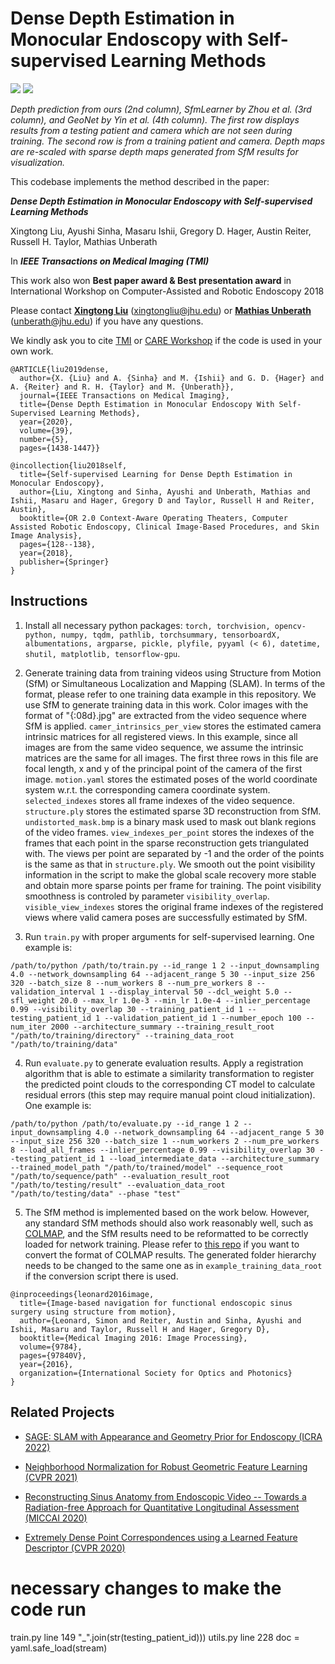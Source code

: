 # Dense Depth Estimation in Monocular Endoscopy with Self-supervised Learning Methods


![](clip_1.gif) ![](clip_2.gif)

*Depth prediction from ours (2nd column), SfmLearner by Zhou et al. (3rd column), and GeoNet by Yin et al. (4th column). The first row displays results from a testing patient and camera which are not seen during training. The second row is from a training patient and camera. Depth maps are re-scaled with sparse depth maps generated from SfM results for visualization.*


This codebase implements the method described in the paper:

***Dense Depth Estimation in Monocular Endoscopy with Self-supervised Learning Methods***

Xingtong Liu, Ayushi Sinha, Masaru Ishii, Gregory D. Hager, Austin Reiter, Russell H. Taylor, Mathias Unberath

In ***IEEE Transactions on Medical Imaging (TMI)***


This work also won **Best paper award & Best presentation award** in International Workshop on Computer-Assisted and Robotic Endoscopy 2018

Please contact [**Xingtong Liu**](http://www.cs.jhu.edu/~xingtongl/) (xingtongliu@jhu.edu) or [**Mathias Unberath**](https://www.cs.jhu.edu/faculty/mathias-unberath/) (unberath@jhu.edu) if you have any questions.

We kindly ask you to cite [TMI](https://ieeexplore.ieee.org/abstract/document/8889760) or [CARE Workshop](https://link.springer.com/chapter/10.1007/978-3-030-01201-4_15) if the code is used in your own work.
```
@ARTICLE{liu2019dense,
  author={X. {Liu} and A. {Sinha} and M. {Ishii} and G. D. {Hager} and A. {Reiter} and R. H. {Taylor} and M. {Unberath}},
  journal={IEEE Transactions on Medical Imaging}, 
  title={Dense Depth Estimation in Monocular Endoscopy With Self-Supervised Learning Methods}, 
  year={2020},
  volume={39},
  number={5},
  pages={1438-1447}}
```
```
@incollection{liu2018self,
  title={Self-supervised Learning for Dense Depth Estimation in Monocular Endoscopy},
  author={Liu, Xingtong and Sinha, Ayushi and Unberath, Mathias and Ishii, Masaru and Hager, Gregory D and Taylor, Russell H and Reiter, Austin},
  booktitle={OR 2.0 Context-Aware Operating Theaters, Computer Assisted Robotic Endoscopy, Clinical Image-Based Procedures, and Skin Image Analysis},
  pages={128--138},
  year={2018},
  publisher={Springer}
}
```

## Instructions

1. Install all necessary python packages: ```torch, torchvision, opencv-python, numpy, tqdm, pathlib, torchsummary, tensorboardX, albumentations, argparse, pickle, plyfile, pyyaml (< 6), datetime, shutil, matplotlib, tensorflow-gpu```.

2. Generate training data from training videos using Structure from Motion (SfM) or Simultaneous Localization and Mapping (SLAM). In terms of the format, please refer to one training data example in this repository. We use SfM to generate training data in this work. Color images with the format of "{:08d}.jpg" are extracted from the video sequence where SfM is applied. ```camer_intrinsics_per_view``` stores the estimated camera intrinsic matrices for all registered views. In this example, since all images are from the same video sequence, we assume the intrinsic matrices are the same for all images. The first three rows in this file are focal length, x and y of the principal point of the camera of the first image. ```motion.yaml``` stores the estimated poses of the world coordinate system w.r.t. the corresponding camera coordinate system. ```selected_indexes``` stores all frame indexes of the video sequence. ```structure.ply``` stores the estimated sparse 3D reconstruction from SfM. ```undistorted_mask.bmp``` is a binary mask used to mask out blank regions of the video frames. ```view_indexes_per_point``` stores the indexes of the frames that each point in the sparse reconstruction gets triangulated with. The views per point are separated by -1 and the order of the points is the same as that in ```structure.ply```. We smooth out the point visibility information in the script to make the global scale recovery more stable and obtain more sparse points per frame for training. The point visibility smoothness is controled by parameter ```visibility_overlap```.  ```visible_view_indexes``` stores the original frame indexes of the registered views where valid camera poses are successfully estimated by SfM.

3. Run ```train.py``` with proper arguments for self-supervised learning. One example is:
```
/path/to/python /path/to/train.py --id_range 1 2 --input_downsampling 4.0 --network_downsampling 64 --adjacent_range 5 30 --input_size 256 320 --batch_size 8 --num_workers 8 --num_pre_workers 8 --validation_interval 1 --display_interval 50 --dcl_weight 5.0 --sfl_weight 20.0 --max_lr 1.0e-3 --min_lr 1.0e-4 --inlier_percentage 0.99 --visibility_overlap 30 --training_patient_id 1 --testing_patient_id 1 --validation_patient_id 1 --number_epoch 100 --num_iter 2000 --architecture_summary --training_result_root "/path/to/training/directory" --training_data_root "/path/to/training/data"
```

4. Run ```evaluate.py``` to generate evaluation results. Apply a registration algorithm that is able to estimate a similarity transformation to register the predicted point clouds to the corresponding CT model to calculate residual errors (this step may require manual point cloud initialization). One example is:
```
/path/to/python /path/to/evaluate.py --id_range 1 2 --input_downsampling 4.0 --network_downsampling 64 --adjacent_range 5 30 --input_size 256 320 --batch_size 1 --num_workers 2 --num_pre_workers 8 --load_all_frames --inlier_percentage 0.99 --visibility_overlap 30 --testing_patient_id 1 --load_intermediate_data --architecture_summary --trained_model_path "/path/to/trained/model" --sequence_root "/path/to/sequence/path" --evaluation_result_root "/path/to/testing/result" --evaluation_data_root "/path/to/testing/data" --phase "test"
```

5. The SfM method is implemented based on the work below. However, any standard SfM methods should also work reasonably well, such as [COLMAP](https://colmap.github.io/), and the SfM results need to be reformatted to be correctly loaded for network training. Please refer to [this repo](https://github.com/lppllppl920/DenseDescriptorLearning-Pytorch) if you want to convert the format of COLMAP results. The generated folder hierarchy needs to be changed to the same one as in ```example_training_data_root``` if the conversion script there is used.
```
@inproceedings{leonard2016image,
  title={Image-based navigation for functional endoscopic sinus surgery using structure from motion},
  author={Leonard, Simon and Reiter, Austin and Sinha, Ayushi and Ishii, Masaru and Taylor, Russell H and Hager, Gregory D},
  booktitle={Medical Imaging 2016: Image Processing},
  volume={9784},
  pages={97840V},
  year={2016},
  organization={International Society for Optics and Photonics}
}
```

## Related Projects

- [SAGE: SLAM with Appearance and Geometry Prior for Endoscopy (ICRA 2022)](https://github.com/lppllppl920/SAGE-SLAM)

- [Neighborhood Normalization for Robust Geometric Feature Learning (CVPR 2021)](https://github.com/lppllppl920/NeighborhoodNormalization-Pytorch)

- [Reconstructing Sinus Anatomy from Endoscopic Video -- Towards a Radiation-free Approach for Quantitative Longitudinal Assessment (MICCAI 2020)](https://github.com/lppllppl920/DenseReconstruction-Pytorch)

- [Extremely Dense Point Correspondences using a Learned Feature Descriptor (CVPR 2020)](https://github.com/lppllppl920/DenseDescriptorLearning-Pytorch)


# necessary changes to make the code run
train.py line 149         "_".join(str(testing_patient_id)))
utils.py line 228     doc = yaml.safe_load(stream)

